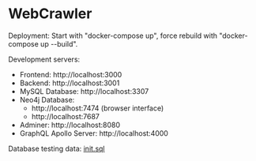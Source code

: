 # WebCrawler

Deployment: Start with "docker-compose up", force rebuild with "docker-compose up --build".

Development servers:
- Frontend: http://localhost:3000
- Backend: http://localhost:3001
- MySQL Database: http://localhost:3307
- Neo4j Database: 
    - http://localhost:7474 (browser interface)
    - http://localhost:7687
- Adminer: http://localhost:8080
- GraphQL Apollo Server: http://localhost:4000

Database testing data: [init.sql](./db_test_data/init.sql)
